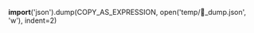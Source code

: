 <!-- Original FlashPaste name: VSCode Debug Console View Full Dict Obj VS Code -->
<!-- FlashPaste ID: 190 -->

__import__('json').dump(COPY_AS_EXPRESSION, open('temp/🔴_dump.json', 'w'), indent=2)
